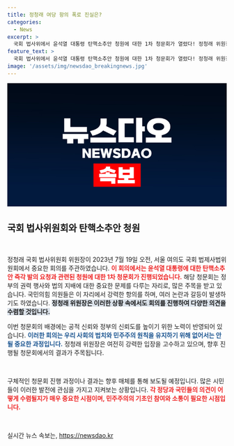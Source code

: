 ```yaml
---
title: 정청래 여당 항의 폭로 진실은?
categories:
  - News
excerpt: >
  국회 법사위에서 윤석열 대통령 탄핵소추안 청원에 대한 1차 청문회가 열렸다! 정청래 위원장이 국민의힘 의원들의 항의 속에 회의에 들어간 장면이 다시금 정치적 긴장을 고조시키고 있다.
feature_text: >
  국회 법사위에서 윤석열 대통령 탄핵소추안 청원에 대한 1차 청문회가 열렸다! 정청래 위원장이 국민의힘 의원들의 항의 속에 회의에 들어간 장면이 다시금 정치적 긴장을 고조시키고 있다.
image: '/assets/img/newsdao_breakingnews.jpg'
---
```


<p><img src="/assets/img/newsdao_breakingnews.jpg" alt="ranknews 속보" /></p>

<h2 data-ke-size="size26">국회 법사위원회와 탄핵소추안 청원</h2>

<p data-ke-size="size16">&nbsp;</p>

<p>정청래 국회 법사위원회 위원장이 2023년 7월 19일 오전, 서울 여의도 국회 법제사법위원회에서 중요한 회의를 주관하였습니다. <b><span style="color: #ee2323;">이 회의에서는 윤석열 대통령에 대한 탄핵소추안 즉각 발의 요청과 관련된 청원에 대한 1차 청문회가 진행되었습니다.</span></b> 해당 청문회는 정부의 권력 행사와 법의 지배에 대한 중요한 문제를 다루는 자리로, 많은 주목을 받고 있습니다. 국민의힘 의원들은 이 자리에서 강력한 항의를 하며, 여러 논란과 갈등이 발생하기도 하였습니다. <b><span style="background-color: #21538527;">정청래 위원장은 이러한 상황 속에서도 회의를 진행하여 다양한 의견을 수렴할 것입니다.</span></b> </p>

<p>이번 청문회의 배경에는 공적 신뢰와 정부의 신뢰도를 높이기 위한 노력이 반영되어 있습니다. <b><span style="color: #1a5490;">이러한 회의는 우리 사회의 법치와 민주주의 원칙을 유지하기 위해 없어서는 안 될 중요한 과정입니다.</span></b> 정청래 위원장은 여전히 강력한 입장을 고수하고 있으며, 향후 진행될 청문회에서의 결과가 주목됩니다. <p data-ke-size="size16">&nbsp;</p></p>

<p>구체적인 청문회 진행 과정이나 결과는 향후 매체를 통해 보도될 예정입니다. 많은 시민들이 이러한 발전에 관심을 가지고 지켜보는 상황입니다. <b><span style="color: #ee2323;">각 정당과 국민들의 의견이 어떻게 수렴될지가 매우 중요한 시점이며, 민주주의의 기초인 참여와 소통이 필요한 시점입니다.</span></b> </p>

<p data-ke-size="size16">&nbsp;</p> 
실시간 뉴스 속보는, <a href="https://newsdao.kr" rel="dofollow">https://newsdao.kr</a>


